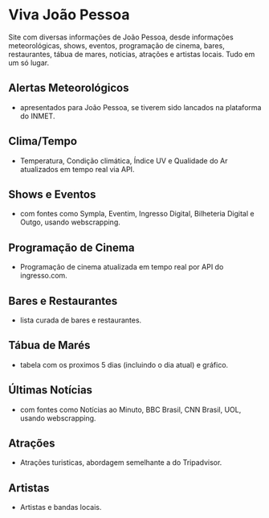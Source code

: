 # Viva João Pessoa

Site com diversas informações de João Pessoa, desde informações meteorológicas, shows, eventos, programação de cinema, bares, restaurantes, tábua de mares, noticias, atrações e artistas locais. Tudo em  um só lugar.

## Alertas Meteorológicos 
  - apresentados para João Pessoa, se tiverem sido lancados na plataforma do INMET.
## Clima/Tempo
  - Temperatura, Condição climática, Índice UV e Qualidade do Ar atualizados em tempo real via API. 
## Shows e Eventos 
  - com fontes como Sympla, Eventim, Ingresso Digital, Bilheteria Digital e Outgo, usando webscrapping.
## Programação de Cinema 
  - Programação de cinema atualizada em tempo real por API do ingresso.com.
## Bares e Restaurantes 
  - lista curada de bares e restaurantes.
## Tábua de Marés 
  - tabela com os proximos 5 dias (incluindo o dia atual) e gráfico.
## Últimas Notícias 
  - com fontes como Notícias ao Minuto, BBC Brasil, CNN Brasil, UOL, usando webscrapping. 
## Atrações 
  - Atrações turisticas, abordagem semelhante a do Tripadvisor.
## Artistas 
  - Artistas e bandas locais.
